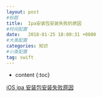 ```yaml
---
layout: post
#标题
title:  Ipa安装包安装失败的原因
#时间配置
date:   2018-01-25 18:00:31 +0800
#大类配置
categories: 知识
#小类配置
tag: swift
---
```


* content
{:toc}


<a href="http://blog.csdn.net/haibing_521/article/details/53888802" target="_blank">iOS ipa 安装包安装失败原因</a><br>